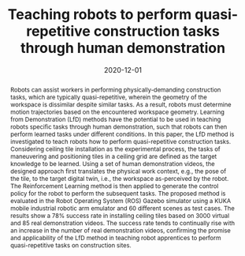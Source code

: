 ---
title: "Teaching robots to perform quasi-repetitive construction tasks through human demonstration"
authors:
- admin
- Vineet R. Kamat
- Carol C. Menassa
author_notes: ""
date: "2020-12-01"
doi: "10.1016/j.autcon.2020.103370"

# Schedule page publish date (NOT publication's date).
publishDate: "2020-08-01T00:00:00Z"

# Publication type.
# Legend: 0 = Uncategorized; 1 = Conference paper; 2 = Journal article;
# 3 = Preprint / Working Paper; 4 = Report; 5 = Book; 6 = Book section;
# 7 = Thesis; 8 = Patent
publication_types: ["2"]

# Publication name and optional abbreviated publication name.
publication: "*Automation in Construction*, 120"
publication_short: ""

abstract: Robots can assist workers in performing physically-demanding construction tasks, which are typically quasi-repetitive, wherein the geometry of the workspace is dissimilar despite similar tasks. As a result, robots must determine motion trajectories based on the encountered workspace geometry. Learning from Demonstration (LfD) methods have the potential to be used in teaching robots specific tasks through human demonstration, such that robots can then perform learned tasks under different conditions. In this paper, the LfD method is investigated to teach robots how to perform quasi-repetitive construction tasks. Considering ceiling tile installation as the experimental process, the tasks of maneuvering and positioning tiles in a ceiling grid are defined as the target knowledge to be learned. Using a set of human demonstration videos, the designed approach first translates the physical work context, e.g., the pose of the tile, to the target digital twin, i.e., the workspace as-perceived by the robot. The Reinforcement Learning method is then applied to generate the control policy for the robot to perform the subsequent tasks. The proposed method is evaluated in the Robot Operating System (ROS) Gazebo simulator using a KUKA mobile industrial robotic arm emulator and 60 different scenes as test cases. The results show a 78% success rate in installing ceiling tiles based on 3000 virtual and 85 real demonstration videos. The success rate tends to continually rise with an increase in the number of real demonstration videos, confirming the promise and applicability of the LfD method in teaching robot apprentices to perform quasi-repetitive tasks on construction sites.

# Summary. An optional shortened abstract.
summary: ""

tags:
# - Source Themes
featured: true

# links:
# - name: ""
#   url: ""
url_pdf: https://doi.org/10.1016/j.autcon.2020.103370
url_code: ''
url_dataset: ''
url_poster: ''
url_project: ''
url_slides: ''
url_source: ''
url_video: ''

# Featured image
# To use, add an image named `featured.jpg/png` to your page's folder. 
image:
  caption: ''
  focal_point: ""
  preview_only: false

# Associated Projects (optional).
#   Associate this publication with one or more of your projects.
#   Simply enter your project's folder or file name without extension.
#   E.g. `internal-project` references `content/project/internal-project/index.md`.
#   Otherwise, set `projects: []`.
projects: ['vlfd']

# Slides (optional).
#   Associate this publication with Markdown slides.
#   Simply enter your slide deck's filename without extension.
#   E.g. `slides: "example"` references `content/slides/example/index.md`.
#   Otherwise, set `slides: ""`.
slides: ""
---